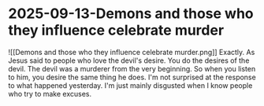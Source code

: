 # 2025-09-13-Demons and those who they influence celebrate murder

![[Demons and those who they influence celebrate murder.png]]
Exactly. As Jesus said to people who love the devil's desire. You do the desires of the devil. The devil was a murderer from the very beginning. So when you listen to him, you desire the same thing he does. I'm not surprised at the response to what happened yesterday. I'm just mainly disgusted when I know people who try to make excuses.